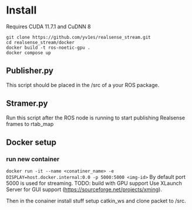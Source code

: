 
# Install
Requires CUDA 11.7.1 and CuDNN 8

```
git clone https://github.com/yv1es/realsense_stream.git
cd realsense_stream/docker
docker build -t ros-noetic-gpu .
docker compose up
```


## Publisher.py
This script should be placed in the /src of a your ROS package. 

## Stramer.py
Run this script after the ROS node is running to start publishing Realsense frames to rtab_map

## Docker setup
### run new container 
`docker run -it --name <conatiner_name> -e DISPLAY=host.docker.internal:0.0 -p 5000:5000 <img-id>` 
By default port 5000 is used for streaming. TODO: build with GPU support
Use XLaunch Server for GUI support (https://sourceforge.net/projects/xming).

Then in the conainer install stuff setup catkin_ws and clone packet to /src. 

